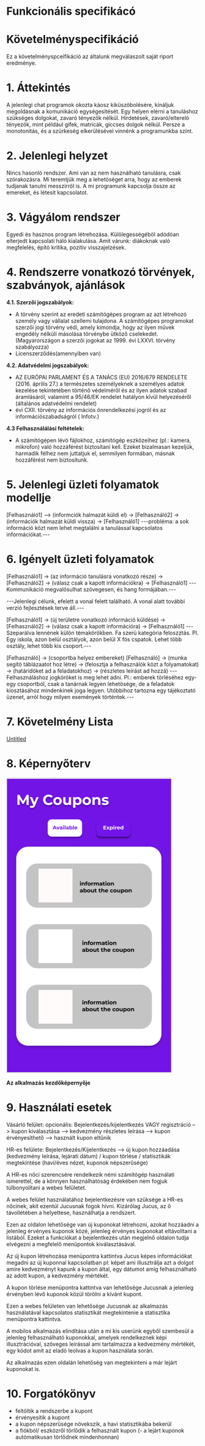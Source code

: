 # Funkcionális specifikácó

# Követelményspecifikáció

Ez a követelményspceifikáció az általunk megválaszolt saját riport eredménye. 

# 1. Áttekintés

A jelenlegi chat programok okozta káosz kiküszöbolésére, kínáljuk megoldásnak a komunikáció egységesítését. Egy helyen elérni a tanuláshoz szükséges dolgokat, zavaró tényezök nélkül. Hírdetések, zavaró/elterelö tényezök, mint például gifek, matricák, giccses dolgok nélkül. Persze a monotonitás, és a szürkeség elkerülésével vinnénk a programunkba színt.

# 2. Jelenlegi helyzet

Nincs hasonló rendszer. Ami van az nem használható tanulásra, csak szórakozásra. Mi teremtjük meg a lehetöséget arra, hogy az emberek tudjanak tanulni messzirröl is. A mi programunk kapcsolja össze az emereket, és létesít kapcsolatot.

# 3. Vágyálom rendszer

Egyedi és hasznos program létrehozása. Külölegességéböl adódóan elterjedt kapcsolati háló kialakulása. 
Amit várunk: diákoknak való megfelelés, építö kritika, pozítív visszajelzések.

# 4. Rendszerre vonatkozó törvények, szabványok, ajánlások

**4.1. Szerzői jogszabályok:**

- A törvény szerint az eredeti számítógépes program az azt létrehozó személy vagy vállalat szellemi tulajdona. A számítógépes programokat szerzői jogi törvény védi, amely kimondja, hogy az ilyen művek engedély nélküli másolása törvénybe ütköző cselekedet. (Magyarországon a szerzői jogokat az 1999. évi LXXVI. törvény szabályozza)
- Licenszerződés(amennyiben van)

**4.2. Adatvédelmi jogszabályok:**

- AZ EURÓPAI PARLAMENT ÉS A TANÁCS (EU) 2016/679 RENDELETE (2016. április 27.) a természetes személyeknek a személyes adatok kezelése tekintetében történő védelméről és az ilyen adatok szabad áramlásáról, valamint a 95/46/EK rendelet hatályon kívül helyezéséről (általános adatvédelmi rendelet)
- évi CXII. törvény az információs önrendelkezési jogról és az információszabadságról ( Infotv.)

**4.3 Felhasználálási feltételek:**

- A számítógépen lévö fájlokhoz, számítógép eszközeihez (pl.: kamera, mikrofon) való hozzáférést biztosítani kell. Ezeket bizalmasan kezeljük, harmadik félhez nem juttatjuk el, semmilyen formában, másnak hozzáférést nem biztosítunk.

# 5. Jelenlegi üzleti folyamatok modellje

[Felhasználó1] –> (informciók halmazát küldi el) -> [Felhasználó2] -> (információk halmazát küldi vissza) -> [Felhasználó1]
---probléma: a sok információ közt nem lehet megtalálni a tanulással kapcsolatos információkat.---

# 6. Igényelt üzleti folyamatok

[Felhasználó1] -> (az információ tanulásra vonatkozó része) -> [Felhasználó2] -> (válasz csak a kapott információkra) -> [Felhasználó1]
---Kommunikáció megvalósulhat szövegesen, és hang formájában.---


---Jelenlegi célunk, efelett a vonal felett található. A vonal alatt további verzió fejlesztések terve áll.---


[Felhasználó1] -> (új területre vonatkozó információ küldése) -> [Felhasználó2] -> (válasz csak a kapott információra) -> [Felhasználó1]
---Szeparálva lennének külön témakörökben. Fa szerü kategória feloszztás. Pl. Egy iskola, azon belül osztályok, azon belül X fös cspatok. Lehet több osztály, lehet több kis csoport.---

[Felhasználó] -> (csoportba helyez embereket)
[Felhasználó] -> (munka segítö táblázaatot hoz létre) -> (felosztja a felhasználók közt a folyamatokat) -> (határidöket ad a feladatokhoz) -> (részletes leírást ad hozzá) 
---Felhasználáshoz jogköröket is meg lehet adni. Pl.: emberek törléséhez egy-egy csoportból, csak a tanárnak legyen lehetösége, de a feladatok kiosztásához mindenkinek joga legyen. Utóbbihoz tartozna egy tájékoztató üzenet, arról hogy milyen események történtek.---

# 7. Követelmény Lista

[Untitled](https://www.notion.so/71f9454ff2d64f70ae11c01a468fa436)

# 8. Képernyőterv

![](Untitled-5e04754f-e0d3-4a67-8712-fe9abfa1aeda.png)

**Az alkalmazás kezdőképernyője**

# 9. Használati esetek

Vásárló felület: opcionális: Bejelentkezés/kijelentkezés VAGY regisztráció –> kupon kiválasztása –> kedvezmény részletes leírása –> kupon érvényesíthető –> használt kupon eltűnik

HR-es felülete: Bejelentkezés/Kijelentkezés –> új kupon hozzáadása (kedvezmény leírása, lejárati dátum) / kupon törlése / statisztikák megtekintése (havi/éves nézet, kuponok népszerűsége)

A HR-es nőci szerencsére rendelkezik némi számítógép használati ismerettel, de a könnyen használhatóság érdekében nem fogjuk túlbonyolítani a webes felületet.

A webes felület használatához bejelentkezésre van szüksége a HR-es nőcinek, akit ezentúl Jucusnak fogok hívni. Kizárólag Jucus, az ő távollétében a helyettese, használhatja a rendszert. 

Ezen az oldalon lehetősége van új kuponokat létrehozni, azokat hozzáadni a jelenleg érvényes kuponok közé, jelenleg érvényes kuponokat eltávolítani a listából. Ezeket a funkciókat a bejelentkezés után megjelnő oldalon tudja elvégezni a megfelelő menüpontok kiválasztásával.

Az új kupon létrehozása menüpontra kattintva Jucus képes információkat megadni az új kuponnal kapcsolatban pl: képet ami illusztrálja azt a dolgot amire kedvezményt kapunk a kupon által, egy dátumot amíg felhasználható az adott kupon, a kedvezmény mértékét.

A kupon törlése menüpontra kattintva van lehetősége Jucusnak a jelenleg érvényben lévő kuponok közül törölni a kívánt kupont.

Ezen a webes felületen van lehetősége Jucusnak az alkalmazás használatával kapcsolatos statisztikát megtekintenie a statisztika menüpontra kattintva.

A mobilos alkalmazás elindítása után a mi kis userünk egyből szembesül a jelenleg felhasználható kuponokkal, amelyek rendelkeznek képi illusztrációval, szöveges leírással ami tartalmazza a kedvezmény mértékét, egy kódot amit az eladó leolvas a kupon használata során. 

Az alkalmazás ezen oldalán lehetőség van megtekinteni a már lejárt kuponokat is.  

# 10. Forgatókönyv

- feltöltik a rendszerbe a kupont
- érvényesítik a kupont
- a kupon népszerűsége növekszik, a havi statisztikába bekerül
- a fiókból/ eszközről törlődik a felhasznált kupon (- a lejárt kuponok autómatikusan törlődnek mindenhonnan)
